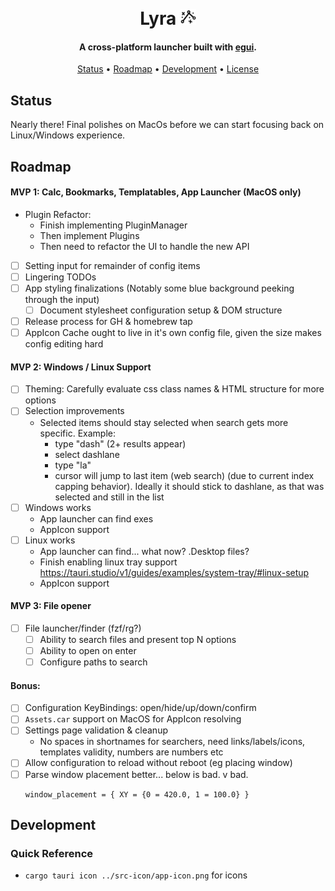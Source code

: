 <h1 align="center">
  <br>
  Lyra
  <img src="https://raw.githubusercontent.com/dfontana/lyra/master/lyra-ui/icons/app-icon-alt.png" alt="Lyra" width="25">
  <br>
</h1>

<h4 align="center">A cross-platform launcher built with <a href="https://github.com/emilk/egui/" target="_blank">egui</a>.</h4>

<p align="center">
  <a href="#status">Status</a> •
  <a href="#roadmap">Roadmap</a> •
  <a href="#development">Development</a> •
  <a href="#license">License</a>
</p>

## Status

Nearly there! Final polishes on MacOs before we can start focusing back on Linux/Windows experience.

## Roadmap

#### MVP 1: Calc, Bookmarks, Templatables, App Launcher (MacOS only)

- Plugin Refactor:
  - Finish implementing PluginManager
  - Then implement Plugins
  - Then need to refactor the UI to handle the new API
- [ ] Setting input for remainder of config items
- [ ] Lingering TODOs
- [ ] App styling finalizations (Notably some blue background peeking through the input)
  - [ ] Document stylesheet configuration setup & DOM structure
- [ ] Release process for GH & homebrew tap
- [ ] AppIcon Cache ought to live in it's own config file, given the size makes config editing hard

#### MVP 2: Windows / Linux Support

- [ ] Theming: Carefully evaluate css class names & HTML structure for more options
- [ ] Selection improvements
  - Selected items should stay selected when search gets more specific. Example:
    - type "dash" (2+ results appear)
    - select dashlane
    - type "la"
    - cursor will jump to last item (web search) (due to current index capping behavior). Ideally it should stick to dashlane, as that was selected and still in the list
- [ ] Windows works
  - App launcher can find exes
  - AppIcon support
- [ ] Linux works
  - App launcher can find... what now? .Desktop files?
  - Finish enabling linux tray support https://tauri.studio/v1/guides/examples/system-tray/#linux-setup
  - AppIcon support

#### MVP 3: File opener

- [ ] File launcher/finder (fzf/rg?)
  - [ ] Ability to search files and present top N options
  - [ ] Ability to open on enter
  - [ ] Configure paths to search

#### Bonus:

- [ ] Configuration KeyBindings: open/hide/up/down/confirm
- [ ] `Assets.car` support on MacOS for AppIcon resolving
- [ ] Settings page validation & cleanup
  - No spaces in shortnames for searchers, need links/labels/icons, templates validity, numbers are numbers etc
- [ ] Allow configuration to reload without reboot (eg placing window)
- [ ] Parse window placement better... below is bad. v bad.
  ```
  window_placement = { XY = {0 = 420.0, 1 = 100.0} }
  ```

## Development

### Quick Reference

- `cargo tauri icon ../src-icon/app-icon.png` for icons

